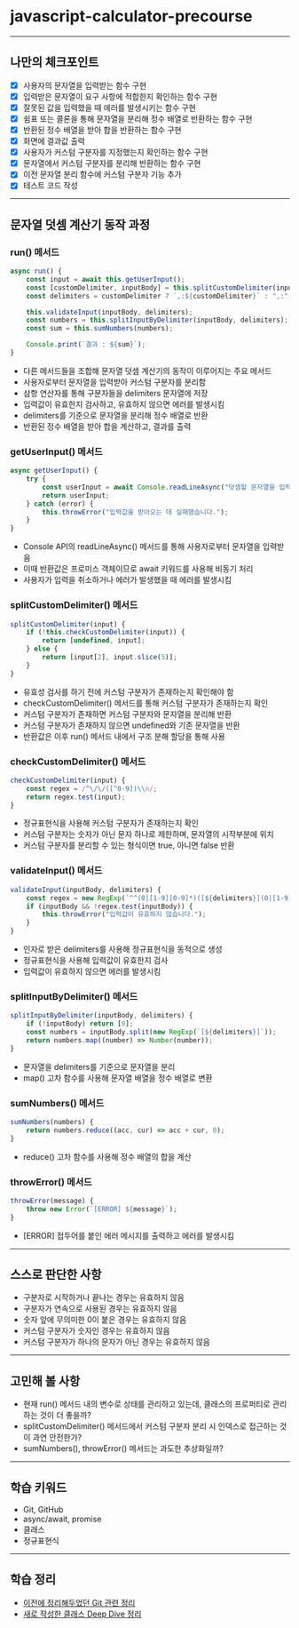 # javascript-calculator-precourse

---

## 나만의 체크포인트

-   [x] 사용자의 문자열을 입력받는 함수 구현
-   [x] 입력받은 문자열이 요구 사항에 적합한지 확인하는 함수 구현
-   [x] 잘못된 값을 입력했을 때 에러를 발생시키는 함수 구현
-   [x] 쉼표 또는 콜론을 통해 문자열을 분리해 정수 배열로 반환하는 함수 구현
-   [x] 반환된 정수 배열을 받아 합을 반환하는 함수 구현
-   [x] 화면에 결과값 출력
-   [x] 사용자가 커스텀 구분자를 지정했는지 확인하는 함수 구현
-   [x] 문자열에서 커스텀 구분자를 분리해 반환하는 함수 구현
-   [x] 이전 문자열 분리 함수에 커스텀 구분자 기능 추가
-   [x] 테스트 코드 작성

---

## 문자열 덧셈 계산기 동작 과정

### run() 메서드

```javascript
async run() {
    const input = await this.getUserInput();
    const [customDelimiter, inputBody] = this.splitCustomDelimiter(input);
    const delimiters = customDelimiter ? `,:${customDelimiter}` : ",:";

    this.validateInput(inputBody, delimiters);
    const numbers = this.splitInputByDelimiter(inputBody, delimiters);
    const sum = this.sumNumbers(numbers);

    Console.print(`결과 : ${sum}`);
}
```

-   다른 메서드들을 조합해 문자열 덧셈 계산기의 동작이 이루어지는 주요 메서드
-   사용자로부터 문자열을 입력받아 커스텀 구분자를 분리함
-   삼항 연산자를 통해 구분자들을 delimiters 문자열에 저장
-   입력값이 유효한지 검사하고, 유효하지 않으면 에러를 발생시킴
-   delimiters를 기준으로 문자열을 분리해 정수 배열로 반환
-   반환된 정수 배열을 받아 합을 계산하고, 결과를 출력

### getUserInput() 메서드

```javascript
async getUserInput() {
    try {
        const userInput = await Console.readLineAsync("덧셈할 문자열을 입력해 주세요.\n");
        return userInput;
    } catch (error) {
        this.throwError("입력값을 받아오는 데 실패했습니다.");
    }
}
```

-   Console API의 readLineAsync() 메서드를 통해 사용자로부터 문자열을 입력받음
-   이때 반환값은 프로미스 객체이므로 await 키워드를 사용해 비동기 처리
-   사용자가 입력을 취소하거나 에러가 발생했을 때 에러를 발생시킴

### splitCustomDelimiter() 메서드

```javascript
splitCustomDelimiter(input) {
    if (!this.checkCustomDelimiter(input)) {
        return [undefined, input];
    } else {
        return [input[2], input.slice(5)];
    }
}
```

-   유효성 검사를 하기 전에 커스텀 구분자가 존재하는지 확인해야 함
-   checkCustomDelimiter() 메서드를 통해 커스텀 구분자가 존재하는지 확인
-   커스텀 구분자가 존재하면 커스텀 구분자와 문자열을 분리해 반환
-   커스텀 구분자가 존재하지 않으면 undefined와 기존 문자열을 반환
-   반환값은 이후 run() 메서드 내에서 구조 분해 할당을 통해 사용

### checkCustomDelimiter() 메서드

```javascript
checkCustomDelimiter(input) {
    const regex = /^\/\/([^0-9])\\n/;
    return regex.test(input);
}
```

-   정규표현식을 사용해 커스텀 구분자가 존재하는지 확인
-   커스텀 구분자는 숫자가 아닌 문자 하나로 제한하며, 문자열의 시작부분에 위치
-   커스텀 구분자를 분리할 수 있는 형식이면 true, 아니면 false 반환

### validateInput() 메서드

```javascript
validateInput(inputBody, delimiters) {
    const regex = new RegExp(`^^(0|[1-9][0-9]*)([${delimiters}](0|[1-9][0-9]*))*$`);
    if (inputBody && !regex.test(inputBody)) {
        this.throwError("입력값이 유효하지 않습니다.");
    }
}
```

-   인자로 받은 delimiters를 사용해 정규표현식을 동적으로 생성
-   정규표현식을 사용해 입력값이 유효한지 검사
-   입력값이 유효하지 않으면 에러를 발생시킴

### splitInputByDelimiter() 메서드

```javascript
splitInputByDelimiter(inputBody, delimiters) {
    if (!inputBody) return [0];
    const numbers = inputBody.split(new RegExp(`[${delimiters}]`));
    return numbers.map((number) => Number(number));
}
```

-   문자열을 delimiters를 기준으로 문자열을 분리
-   map() 고차 함수를 사용해 문자열 배열을 정수 배열로 변환

### sumNumbers() 메서드

```javascript
sumNumbers(numbers) {
    return numbers.reduce((acc, cur) => acc + cur, 0);
}
```

-   reduce() 고차 함수를 사용해 정수 배열의 합을 계산

### throwError() 메서드

```javascript
throwError(message) {
    throw new Error(`[ERROR] ${message}`);
}
```

-   [ERROR] 접두어를 붙인 에러 메시지를 출력하고 에러를 발생시킴

---

## 스스로 판단한 사항

-   구분자로 시작하거나 끝나는 경우는 유효하지 않음
-   구분자가 연속으로 사용된 경우는 유효하지 않음
-   숫자 앞에 무의미한 0이 붙은 경우는 유효하지 않음
-   커스텀 구분자가 숫자인 경우는 유효하지 않음
-   커스텀 구분자가 하나의 문자가 아닌 경우는 유효하지 않음

---

## 고민해 볼 사항

-   현재 run() 메서드 내의 변수로 상태를 관리하고 있는데, 클래스의 프로퍼티로 관리하는 것이 더 좋을까?
-   splitCustomDelimiter() 메서드에서 커스텀 구분자 분리 시 인덱스로 접근하는 것이 과연 안전한가?
-   sumNumbers(), throwError() 메서드는 과도한 추상화일까?

---

## 학습 키워드

-   Git, GitHub
-   async/await, promise
-   클래스
-   정규표현식

---

## 학습 정리

-   [이전에 정리해두었던 Git 관련 정리](https://angry-whale-416.notion.site/DAY01-29c79be9c52d410781b40fbd7228d2ac?pvs=4)
-   [새로 작성한 클래스 Deep Dive 정리](http://angry-whale-416.notion.site)
